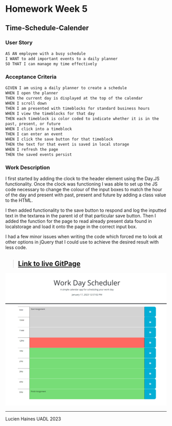 # Homework Week 5
## Time-Schedule-Calender

### User Story
```
AS AN employee with a busy schedule
I WANT to add important events to a daily planner
SO THAT I can manage my time effectively
```

### Acceptance Criteria
```
GIVEN I am using a daily planner to create a schedule
WHEN I open the planner
THEN the current day is displayed at the top of the calendar
WHEN I scroll down
THEN I am presented with timeblocks for standard business hours
WHEN I view the timeblocks for that day
THEN each timeblock is color coded to indicate whether it is in the past, present, or future
WHEN I click into a timeblock
THEN I can enter an event
WHEN I click the save button for that timeblock
THEN the text for that event is saved in local storage
WHEN I refresh the page
THEN the saved events persist
```
### Work Description
I first started by adding the clock to the header element using the Day.JS functionality. Once the clock was functioning I was able to set up the JS code necessary to change the colour of the input boxes to match the hour of the day and present with past, present and future by adding a class value to the HTML.

I then added functionality to the save button to respond and log the inputted text in the textarea in the parent id of that particular save button. Then I added the function for the page to read already present data found in localstorage and load it onto the page in the correct input box.

I had a few minor issues when writing the code which forced me to look at other options in jQuery that I could use to achieve the desired result with less code.

>## [**Link to live GitPage**](https://lucienpep.github.io/Time-Schedule-Calender/)

![Time Schedule Calender](./Assets/Img/lucienpep.github.io_Time-Schedule-Calender_.png)

---
Lucien Haines UADL 2023